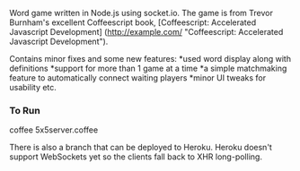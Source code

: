 Word game written in Node.js using socket.io. The game is from Trevor Burnham's excellent Coffeescript book, [Coffeescript: Accelerated Javascript Development] (http://example.com/ "Coffeescript: Accelerated Javascript Development").

Contains minor fixes and some new features:
*used word display along with definitions
*support for more than 1 game at a time
*a simple matchmaking feature to automatically connect waiting players
*minor UI tweaks for usability etc. 

### To Run
coffee 5x5server.coffee

There is also a branch that can be deployed to Heroku. Heroku doesn't support WebSockets yet so the clients fall back to XHR long-polling.